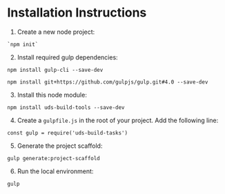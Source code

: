 # Installation Instructions
  1. Create a new node project:
  
    `npm init`
  
  2. Install required gulp dependencies:  
  
  `npm install gulp-cli --save-dev`
  
  `npm install git+https://github.com/gulpjs/gulp.git#4.0 --save-dev`
  
  3. Install this node module:
  
  `npm install uds-build-tools --save-dev`
  
  4. Create a `gulpfile.js` in the root of your project. Add the following line:
  
  `const gulp = require('uds-build-tasks')`

  5. Generate the project scaffold:
  
  `gulp generate:project-scaffold`

  6. Run the local environment:
  
  `gulp`

